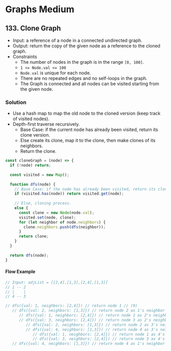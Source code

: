 # Graphs Medium

## 133. Clone Graph
- Input: a reference of a node in a connected undirected graph.
- Output: return the copy of the given node as a reference to the cloned graph.
- Constraints
  - The number of nodes in the graph is in the range `[0, 100]`.
  - `1 <= Node.val <= 100`
  - `Node.val` is unique for each node.
  - There are no repeated edges and no self-loops in the graph.
  - The Graph is connected and all nodes can be visited starting from the given node.
### Solution
- Use a hash map to map the old node to the cloned version (keep track of visited nodes).
- Depth-first traverse recursively.
  - Base Case: if the current node has already been visited, return its clone version.
  - Else create its clone, map it to the clone, then make clones of its neighbors.
  - Return the clone.
```js
const cloneGraph = (node) => {
  if (!node) return;
  
  const visited = new Map();
  
  function dfs(node) {
    // Base Case: if the node has already been visited, return its clone.
    if (visited.has(node)) return visited.get(node);
    
    // Else, cloning process.
    else {
      const clone = new Node(node.val);
      visited.set(node, clone);
      for (let neighbor of node.neighbors) {
        clone.neighbors.push(dfs(neighbor));
      }
      return clone;
    }
  }
  
  return dfs(node);
}
```
#### Flow Example
```js
// Input: adjList = [[2,4],[1,3],[2,4],[1,3]]
// 1 -- 2
// |    |
// 4 -- 3

// dfs({val: 1, neighbors: [2,4]}) // return node 1 // (9)
   // dfs({val: 2, neighbors: [1,3]}) // return node 2 as 1's neighbor // (7)
      // dfs({val: 1, neighbors: [2,4]}) // return node 1 as 2's neighbor // (1)
      // dfs({val: 3, neighbors: [2,4]}) // return node 3 as 2's neighbor // (6)
         // dfs({val: 2, neighbors: [1,3]}) // return node 2 as 3's neighbor // (2)
         // dfs({val: 4, neighbors: [1,3]}) // return node 4 as 3's neighbor // (5)
            // dfs({val: 1, neighbors: [2,4]}) // return node 1 as 4's neighbor // (3)
            // dfs({val: 3, neighbors: [2,4]}) // return node 3 as 4's neighbor // (4)
   // dfs({val: 4, neighbors: [1,3]}) // return node 4 as 1's neighbor // (8)
```






